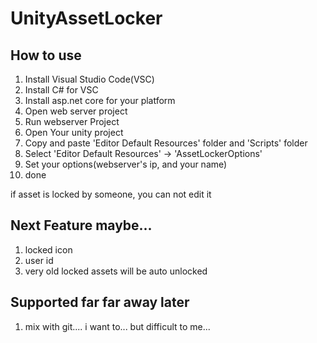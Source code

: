 # UnityAssetLocker

## How to use
1. Install Visual Studio Code(VSC)
2. Install C# for VSC
3. Install asp.net core for your platform
4. Open web server project
5. Run webserver Project
6. Open Your unity project
7. Copy and paste 'Editor Default Resources' folder and 'Scripts' folder
8. Select 'Editor Default Resources' -> 'AssetLockerOptions'
9. Set your options(webserver's ip, and your name)
10. done

if asset is locked by someone, you can not edit it

## Next Feature maybe...
1. locked icon
2. user id
3. very old locked assets will be auto unlocked

## Supported far far away later
1. mix with git.... i want to... but difficult to me...
